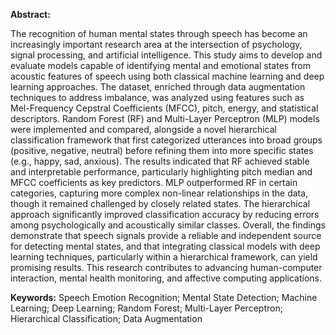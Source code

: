 **Abstract:**

The recognition of human mental states through speech has become an
increasingly important research area at the intersection of psychology, signal
processing, and artificial intelligence. This study aims to develop and evaluate
models capable of identifying mental and emotional states from acoustic features
of speech using both classical machine learning and deep learning approaches.
The dataset, enriched through data augmentation techniques to address
imbalance, was analyzed using features such as Mel-Frequency Cepstral
Coefficients (MFCC), pitch, energy, and statistical descriptors. Random Forest
(RF) and Multi-Layer Perceptron (MLP) models were implemented and
compared, alongside a novel hierarchical classification framework that first
categorized utterances into broad groups (positive, negative, neutral) before
refining them into more specific states (e.g., happy, sad, anxious).
The results indicated that RF achieved stable and interpretable performance,
particularly highlighting pitch median and MFCC coefficients as key predictors.
MLP outperformed RF in certain categories, capturing more complex non-linear
relationships in the data, though it remained challenged by closely related states.
The hierarchical approach significantly improved classification accuracy by
reducing errors among psychologically and acoustically similar classes.
Overall, the findings demonstrate that speech signals provide a reliable and
independent source for detecting mental states, and that integrating classical
models with deep learning techniques, particularly within a hierarchical
framework, can yield promising results. This research contributes to advancing
human-computer interaction, mental health monitoring, and affective computing
applications.

**Keywords:** Speech Emotion Recognition; Mental State Detection; Machine
Learning; Deep Learning; Random Forest; Multi-Layer Perceptron; Hierarchical
Classification; Data Augmentation
